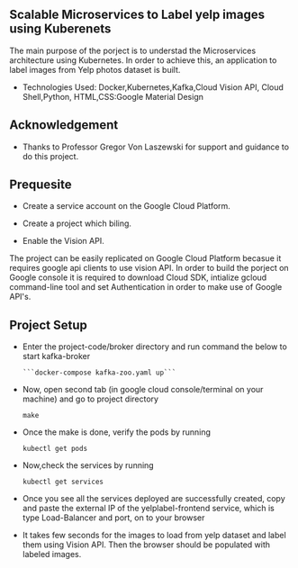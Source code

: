 ## Scalable Microservices to Label yelp images using Kuberenets 

The main purpose of the porject is to understad the Microservices
architecture using Kubernetes. In order to achieve this, an
application to label images from Yelp photos dataset is built.

* Technologies Used: Docker,Kubernetes,Kafka,Cloud Vision API,
Cloud Shell,Python, HTML,CSS:Google Material Design

## Acknowledgement 

* Thanks to Professor Gregor Von Laszewski for support and guidance to
  do this project.

## Prequesite

* Create a service account on the Google Cloud Platform.

* Create a project which biling.

* Enable the Vision API.

The project can be easily replicated on Google Cloud Platform becasue it requires google api clients to use vision API. In
order to build the porject on Google console it is required to
download Cloud SDK, intialize gcloud command-line tool and set
Authentication in order to make use of Google API's.

## Project Setup

* Enter the project-code/broker directory and run command the below to start kafka-broker

      ```docker-compose kafka-zoo.yaml up```
    
* Now, open second tab (in google cloud console/terminal on your machine) and go to project directory

	```make```

* Once the make is done, verify the pods by running 

	```kubectl get pods```

* Now,check the services by running

	```kubectl get services```

* Once you see all the services deployed are successfully created, copy and paste the external IP of the yelplabel-frontend service, which  is type Load-Balancer and port, on to your browser 

* It takes few seconds for the images to load from  yelp dataset and label them
  using Vision API. Then the browser should be populated with labeled images.


